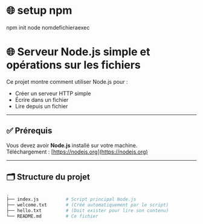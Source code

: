 # 🌐 setup npm
npm init 
node nomdefichieraexec
# 🌐 Serveur Node.js simple et opérations sur les fichiers

Ce projet montre comment utiliser Node.js pour :

- Créer un serveur HTTP simple
- Écrire dans un fichier
- Lire depuis un fichier

---

## ✅ Prérequis

Vous devez avoir **Node.js** installé sur votre machine.  
Téléchargement : [https://nodejs.org](https://nodejs.org)

---

## 🗂️ Structure du projet

```bash
.
├── index.js          # Script principal Node.js
├── welcome.txt       # (Créé automatiquement par le script)
├── hello.txt         # (Doit exister pour lire son contenu)
└── README.md         # Ce fichier
